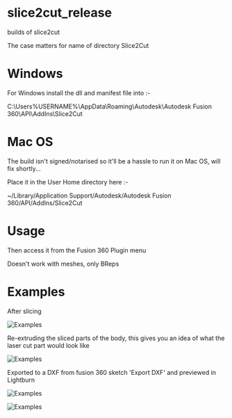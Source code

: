 # slice2cut_release
builds of slice2cut

The case matters for name of directory Slice2Cut

# Windows

For Windows install the dll and manifest file into :- 

C:\Users\%USERNAME%\AppData\Roaming\Autodesk\Autodesk Fusion 360\API\AddIns\Slice2Cut

# Mac OS

The build isn't signed/notarised so it'll be a hassle to run it on Mac OS, will fix shortly...

Place it in the User Home directory here :-

  ~/Library/Application Support/Autodesk/Autodesk Fusion 360/API/AddIns/Slice2Cut


#  Usage

Then access it from the Fusion 360 Plugin menu

Doesn't work with meshes, only BReps

# Examples 

After slicing

![Examples](https://i.imgur.com/maqE0Ic.jpg)

Re-extruding the sliced parts of the body, this gives you an idea of what the laser cut part would look like

![Examples](https://i.imgur.com/XSZQ0sX.jpg)

Exported to a DXF from fusion 360 sketch 'Export DXF' and previewed in Lightburn

![Examples](https://i.imgur.com/fm4Grz6.png)

![Examples](https://i.imgur.com/cyWdtp6.png)
